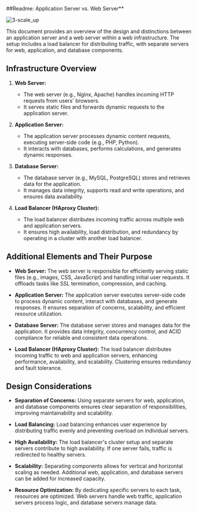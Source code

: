 ##Readme: Application Server vs. Web Server**

![3-scale_up](https://github.com/maggywairigu/alx-system_engineering-devops/assets/68754799/e8b3cbdd-0ad2-433e-bb96-20c962351ab5)

This document provides an overview of the design and distinctions between an application server and a web server within a web infrastructure. The setup includes a load balancer for distributing traffic, with separate servers for web, application, and database components.

## Infrastructure Overview

1. **Web Server:**
   - The web server (e.g., Nginx, Apache) handles incoming HTTP requests from users' browsers.
   - It serves static files and forwards dynamic requests to the application server.

2. **Application Server:**
   - The application server processes dynamic content requests, executing server-side code (e.g., PHP, Python).
   - It interacts with databases, performs calculations, and generates dynamic responses.

3. **Database Server:**
   - The database server (e.g., MySQL, PostgreSQL) stores and retrieves data for the application.
   - It manages data integrity, supports read and write operations, and ensures data availability.

4. **Load Balancer (HAproxy Cluster):**
   - The load balancer distributes incoming traffic across multiple web and application servers.
   - It ensures high availability, load distribution, and redundancy by operating in a cluster with another load balancer.

## Additional Elements and Their Purpose

- **Web Server:**
  The web server is responsible for efficiently serving static files (e.g., images, CSS, JavaScript) and handling initial user requests. It offloads tasks like SSL termination, compression, and caching.

- **Application Server:**
  The application server executes server-side code to process dynamic content, interact with databases, and generate responses. It ensures separation of concerns, scalability, and efficient resource utilization.

- **Database Server:**
  The database server stores and manages data for the application. It provides data integrity, concurrency control, and ACID compliance for reliable and consistent data operations.

- **Load Balancer (HAproxy Cluster):**
  The load balancer distributes incoming traffic to web and application servers, enhancing performance, availability, and scalability. Clustering ensures redundancy and fault tolerance.

## Design Considerations

- **Separation of Concerns:**
  Using separate servers for web, application, and database components ensures clear separation of responsibilities, improving maintainability and scalability.

- **Load Balancing:**
  Load balancing enhances user experience by distributing traffic evenly and preventing overload on individual servers.

- **High Availability:**
  The load balancer's cluster setup and separate servers contribute to high availability. If one server fails, traffic is redirected to healthy servers.

- **Scalability:**
  Separating components allows for vertical and horizontal scaling as needed. Additional web, application, and database servers can be added for increased capacity.

- **Resource Optimization:**
  By dedicating specific servers to each task, resources are optimized. Web servers handle web traffic, application servers process logic, and database servers manage data.
